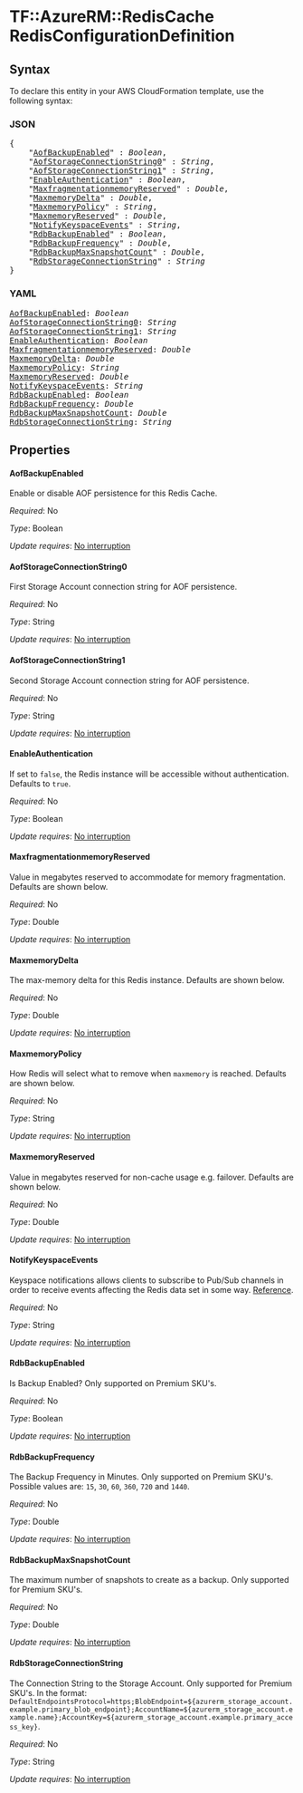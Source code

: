 # TF::AzureRM::RedisCache RedisConfigurationDefinition

## Syntax

To declare this entity in your AWS CloudFormation template, use the following syntax:

### JSON

<pre>
{
    "<a href="#aofbackupenabled" title="AofBackupEnabled">AofBackupEnabled</a>" : <i>Boolean</i>,
    "<a href="#aofstorageconnectionstring0" title="AofStorageConnectionString0">AofStorageConnectionString0</a>" : <i>String</i>,
    "<a href="#aofstorageconnectionstring1" title="AofStorageConnectionString1">AofStorageConnectionString1</a>" : <i>String</i>,
    "<a href="#enableauthentication" title="EnableAuthentication">EnableAuthentication</a>" : <i>Boolean</i>,
    "<a href="#maxfragmentationmemoryreserved" title="MaxfragmentationmemoryReserved">MaxfragmentationmemoryReserved</a>" : <i>Double</i>,
    "<a href="#maxmemorydelta" title="MaxmemoryDelta">MaxmemoryDelta</a>" : <i>Double</i>,
    "<a href="#maxmemorypolicy" title="MaxmemoryPolicy">MaxmemoryPolicy</a>" : <i>String</i>,
    "<a href="#maxmemoryreserved" title="MaxmemoryReserved">MaxmemoryReserved</a>" : <i>Double</i>,
    "<a href="#notifykeyspaceevents" title="NotifyKeyspaceEvents">NotifyKeyspaceEvents</a>" : <i>String</i>,
    "<a href="#rdbbackupenabled" title="RdbBackupEnabled">RdbBackupEnabled</a>" : <i>Boolean</i>,
    "<a href="#rdbbackupfrequency" title="RdbBackupFrequency">RdbBackupFrequency</a>" : <i>Double</i>,
    "<a href="#rdbbackupmaxsnapshotcount" title="RdbBackupMaxSnapshotCount">RdbBackupMaxSnapshotCount</a>" : <i>Double</i>,
    "<a href="#rdbstorageconnectionstring" title="RdbStorageConnectionString">RdbStorageConnectionString</a>" : <i>String</i>
}
</pre>

### YAML

<pre>
<a href="#aofbackupenabled" title="AofBackupEnabled">AofBackupEnabled</a>: <i>Boolean</i>
<a href="#aofstorageconnectionstring0" title="AofStorageConnectionString0">AofStorageConnectionString0</a>: <i>String</i>
<a href="#aofstorageconnectionstring1" title="AofStorageConnectionString1">AofStorageConnectionString1</a>: <i>String</i>
<a href="#enableauthentication" title="EnableAuthentication">EnableAuthentication</a>: <i>Boolean</i>
<a href="#maxfragmentationmemoryreserved" title="MaxfragmentationmemoryReserved">MaxfragmentationmemoryReserved</a>: <i>Double</i>
<a href="#maxmemorydelta" title="MaxmemoryDelta">MaxmemoryDelta</a>: <i>Double</i>
<a href="#maxmemorypolicy" title="MaxmemoryPolicy">MaxmemoryPolicy</a>: <i>String</i>
<a href="#maxmemoryreserved" title="MaxmemoryReserved">MaxmemoryReserved</a>: <i>Double</i>
<a href="#notifykeyspaceevents" title="NotifyKeyspaceEvents">NotifyKeyspaceEvents</a>: <i>String</i>
<a href="#rdbbackupenabled" title="RdbBackupEnabled">RdbBackupEnabled</a>: <i>Boolean</i>
<a href="#rdbbackupfrequency" title="RdbBackupFrequency">RdbBackupFrequency</a>: <i>Double</i>
<a href="#rdbbackupmaxsnapshotcount" title="RdbBackupMaxSnapshotCount">RdbBackupMaxSnapshotCount</a>: <i>Double</i>
<a href="#rdbstorageconnectionstring" title="RdbStorageConnectionString">RdbStorageConnectionString</a>: <i>String</i>
</pre>

## Properties

#### AofBackupEnabled

Enable or disable AOF persistence for this Redis Cache.

_Required_: No

_Type_: Boolean

_Update requires_: [No interruption](https://docs.aws.amazon.com/AWSCloudFormation/latest/UserGuide/using-cfn-updating-stacks-update-behaviors.html#update-no-interrupt)

#### AofStorageConnectionString0

First Storage Account connection string for AOF persistence.

_Required_: No

_Type_: String

_Update requires_: [No interruption](https://docs.aws.amazon.com/AWSCloudFormation/latest/UserGuide/using-cfn-updating-stacks-update-behaviors.html#update-no-interrupt)

#### AofStorageConnectionString1

Second Storage Account connection string for AOF persistence.

_Required_: No

_Type_: String

_Update requires_: [No interruption](https://docs.aws.amazon.com/AWSCloudFormation/latest/UserGuide/using-cfn-updating-stacks-update-behaviors.html#update-no-interrupt)

#### EnableAuthentication

If set to `false`, the Redis instance will be accessible without authentication. Defaults to `true`.

_Required_: No

_Type_: Boolean

_Update requires_: [No interruption](https://docs.aws.amazon.com/AWSCloudFormation/latest/UserGuide/using-cfn-updating-stacks-update-behaviors.html#update-no-interrupt)

#### MaxfragmentationmemoryReserved

Value in megabytes reserved to accommodate for memory fragmentation. Defaults are shown below.

_Required_: No

_Type_: Double

_Update requires_: [No interruption](https://docs.aws.amazon.com/AWSCloudFormation/latest/UserGuide/using-cfn-updating-stacks-update-behaviors.html#update-no-interrupt)

#### MaxmemoryDelta

The max-memory delta for this Redis instance. Defaults are shown below.

_Required_: No

_Type_: Double

_Update requires_: [No interruption](https://docs.aws.amazon.com/AWSCloudFormation/latest/UserGuide/using-cfn-updating-stacks-update-behaviors.html#update-no-interrupt)

#### MaxmemoryPolicy

How Redis will select what to remove when `maxmemory` is reached. Defaults are shown below.

_Required_: No

_Type_: String

_Update requires_: [No interruption](https://docs.aws.amazon.com/AWSCloudFormation/latest/UserGuide/using-cfn-updating-stacks-update-behaviors.html#update-no-interrupt)

#### MaxmemoryReserved

Value in megabytes reserved for non-cache usage e.g. failover. Defaults are shown below.

_Required_: No

_Type_: Double

_Update requires_: [No interruption](https://docs.aws.amazon.com/AWSCloudFormation/latest/UserGuide/using-cfn-updating-stacks-update-behaviors.html#update-no-interrupt)

#### NotifyKeyspaceEvents

Keyspace notifications allows clients to subscribe to Pub/Sub channels in order to receive events affecting the Redis data set in some way. [Reference](https://redis.io/topics/notifications#configuration).

_Required_: No

_Type_: String

_Update requires_: [No interruption](https://docs.aws.amazon.com/AWSCloudFormation/latest/UserGuide/using-cfn-updating-stacks-update-behaviors.html#update-no-interrupt)

#### RdbBackupEnabled

Is Backup Enabled? Only supported on Premium SKU's.

_Required_: No

_Type_: Boolean

_Update requires_: [No interruption](https://docs.aws.amazon.com/AWSCloudFormation/latest/UserGuide/using-cfn-updating-stacks-update-behaviors.html#update-no-interrupt)

#### RdbBackupFrequency

The Backup Frequency in Minutes. Only supported on Premium SKU's. Possible values are: `15`, `30`, `60`, `360`, `720` and `1440`.

_Required_: No

_Type_: Double

_Update requires_: [No interruption](https://docs.aws.amazon.com/AWSCloudFormation/latest/UserGuide/using-cfn-updating-stacks-update-behaviors.html#update-no-interrupt)

#### RdbBackupMaxSnapshotCount

The maximum number of snapshots to create as a backup. Only supported for Premium SKU's.

_Required_: No

_Type_: Double

_Update requires_: [No interruption](https://docs.aws.amazon.com/AWSCloudFormation/latest/UserGuide/using-cfn-updating-stacks-update-behaviors.html#update-no-interrupt)

#### RdbStorageConnectionString

The Connection String to the Storage Account. Only supported for Premium SKU's. In the format: `DefaultEndpointsProtocol=https;BlobEndpoint=${azurerm_storage_account.example.primary_blob_endpoint};AccountName=${azurerm_storage_account.example.name};AccountKey=${azurerm_storage_account.example.primary_access_key}`.

_Required_: No

_Type_: String

_Update requires_: [No interruption](https://docs.aws.amazon.com/AWSCloudFormation/latest/UserGuide/using-cfn-updating-stacks-update-behaviors.html#update-no-interrupt)

